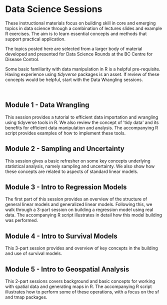 # Data Science Sessions

<!-- badges: start -->
<!-- badges: end -->

These instructional materials focus on building skill in core and emerging topics in data science through a combination of lectures slides and example R exercises.  The aim is to learn essential concepts and methods that support practical application.

The topics posted here are selected from a larger body of material developed and presented for Data Science Rounds at the BC Centre for Disease Control.

Some basic familiarity with data manipulation in R is a helpful pre-requisite.  Having experience using *tidyverse* packages is an asset.  If review of these concepts would be helpful, start with the Data Wrangling sessions.

<br>

## Module 1 - Data Wrangling
This session provides a tutorial to efficient data importation and wrangling using tidyverse tools in R.  We also review the concept of 'tidy data' and its benefits for efficient data manipulation and analysis.  The accompanying R script provides examples of how to implement these tools.

## Module 2 - Sampling and Uncertainty
This session gives a basic refresher on some key concepts underlying statistical analysis, namely sampling and uncertainty.  We also show how these concepts are related to aspects of standard linear models.

## Module 3 - Intro to Regression Models
The first part of this session provides an overview of the structure of general linear models and generalized linear models.  Following this, we walk through a 3-part session on building a regression model using real data.  The accompanying R script illustrates in detail how this model building was performed.

## Module 4 - Intro to Survival Models
This 3-part session provides and overview of key concepts in the building and use of survival models.

## Module 5 - Intro to Geospatial Analysis
This 2-part sessions covers background and basic concepts for working with spatial data and generating maps in R.  The accompanying R script illustrates how to perform some of these operations, with a focus on the sf and tmap packages. 

